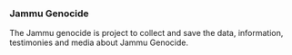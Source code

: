 ### Jammu Genocide

<!--

**JammuGenocide/JammuGenocide** is a ✨ _special_ ✨ repository because its `README.md` (this file) appears on your GitHub profile.

-->

The Jammu genocide is project to collect and save the data, information, testimonies and media about Jammu Genocide.
